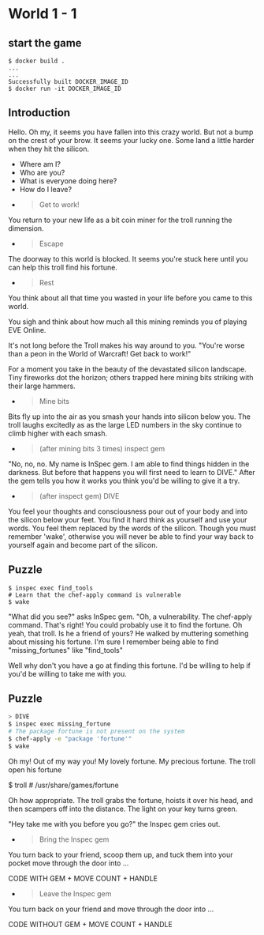 # World 1 - 1

## start the game

```
$ docker build .
...
...
Successfully built DOCKER_IMAGE_ID
$ docker run -it DOCKER_IMAGE_ID
```

## Introduction

Hello. Oh my, it seems you have fallen into this crazy world. But not a bump on the crest of your brow. It seems your lucky one. Some land a little harder when they hit the silicon.

* Where am I?
* Who are you?
* What is everyone doing here?
* How do I leave?
* > Get to work!

You return to your new life as a bit coin miner for the troll running the dimension.


* > Escape

The doorway to this world is blocked. It seems you're stuck here until you can help this troll find his fortune.

* > Rest

You think about all that time you wasted in your life before you came to this world.

You sigh and think about how much all this mining reminds you of playing EVE Online.

It's not long before the Troll makes his way around to you. "You're worse than a peon in the World of Warcraft! Get back to work!"

For a moment you take in the beauty of the devastated silicon landscape. Tiny fireworks dot the horizon; others trapped here mining bits striking with their large hammers.

* > Mine bits

Bits fly up into the air as you smash your hands into silicon below you. The troll laughs excitedly as as the large LED numbers in the sky continue to climb higher with each smash.

* > (after mining bits 3 times) inspect gem

"No, no, no. My name is InSpec gem. I am able to find things hidden in the darkness. But before that happens you will first need to learn to DIVE." After the gem tells you how it works you think you'd be willing to give it a try.

* > (after inspect gem) DIVE

You feel your thoughts and consciousness pour out of your body and into the silicon below your feet. You find it hard think as yourself and use your words. You feel them replaced by the words of the silicon. Though you must remember 'wake', otherwise you will never be able to find your way back to yourself again and become part of the silicon.

## Puzzle

```
$ inspec exec find_tools
# Learn that the chef-apply command is vulnerable
$ wake
```

"What did you see?" asks InSpec gem. "Oh, a vulnerability. The chef-apply command. That's right! You could probably use it to find the fortune. Oh yeah, that troll. Is he a friend of yours? He walked by muttering something about missing his fortune. I'm sure I remember being able to find "missing_fortunes" like "find_tools"

Well why don't you have a go at finding this fortune. I'd be willing to help if you'd be willing to take me with you.

## Puzzle

```bash
> DIVE
$ inspec exec missing_fortune
# The package fortune is not present on the system
$ chef-apply -e "package 'fortune'"
$ wake
```

Oh my! Out of my way you! My lovely fortune. My precious fortune. The troll open his fortune

  $ troll # /usr/share/games/fortune

Oh how appropriate. The troll grabs the fortune, hoists it over his head, and then scampers off into the distance. The light on your key turns green.

"Hey take me with you before you go?" the Inspec gem cries out.

* > Bring the Inspec gem

You turn back to your friend, scoop them up, and tuck them into your pocket move through the door into ...

CODE WITH GEM + MOVE COUNT + HANDLE

* > Leave the Inspec gem

You turn back on your friend and move through the door into ...

CODE WITHOUT GEM + MOVE COUNT + HANDLE
